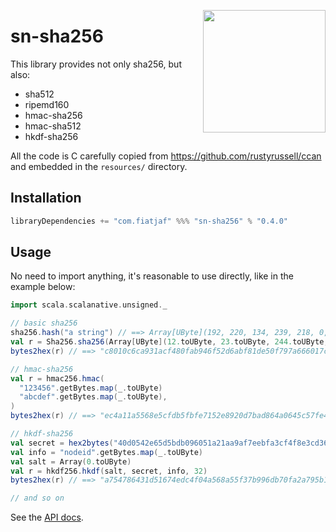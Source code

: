 <a href="https://nbd.wtf"><img align="right" height="196" src="https://user-images.githubusercontent.com/1653275/194609043-0add674b-dd40-41ed-986c-ab4a2e053092.png" /></a>

sn-sha256
=========

This library provides not only sha256, but also:

- sha512
- ripemd160
- hmac-sha256
- hmac-sha512
- hkdf-sha256

All the code is C carefully copied from https://github.com/rustyrussell/ccan and embedded in the `resources/` directory.

Installation
------------

```sbt
libraryDependencies += "com.fiatjaf" %%% "sn-sha256" % "0.4.0"
```

Usage
-----

No need to import anything, it's reasonable to use directly, like in the example below:

```scala
import scala.scalanative.unsigned._

// basic sha256
sha256.hash("a string") // ==> Array[UByte](192, 220, 134, 239, 218, 0, 96, 212, 8, 64, 152, 169, 14, 201, 43, 61, 74, 168, 157, 127, 126, 15, 186, 84, 36, 86, 29, 33, 69, 30, 23, 88)
val r = Sha256.sha256(Array[UByte](12.toUByte, 23.toUByte, 244.toUByte, 180.toUByte))
bytes2hex(r) // ==> "c8010c6ca931acf480fab946f52d6abf81de50f797a666017cb4f0347c0974f9"

// hmac-sha256
val r = hmac256.hmac(
  "123456".getBytes.map(_.toUByte)
  "abcdef".getBytes.map(_.toUByte),
)
bytes2hex(r) // ==> "ec4a11a5568e5cfdb5fbfe7152e8920d7bad864a0645c57fe49046a3e81ec91d"

// hkdf-sha256
val secret = hex2bytes("40d0542e65d5bdb096051a21aa9af7eebfa3cf4f8e3cd367bc408e4fa91629b3")
val info = "nodeid".getBytes.map(_.toUByte)
val salt = Array(0.toUByte)
val r = hkdf256.hkdf(salt, secret, info, 32)
bytes2hex(r) // ==> "a754786431d51674edc4f04a568a55f37b996db70fa2a795b15e2ea57cfed8be"

// and so on
```

See the [API docs](https://www.javadoc.io/doc/com.fiatjaf/sn-sha256_native0.4_3/latest/index.html).
